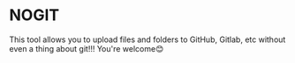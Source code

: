 # NOGIT
This tool allows you to upload files and folders to GitHub, Gitlab, etc without even a thing about git!!! You're welcome😊
